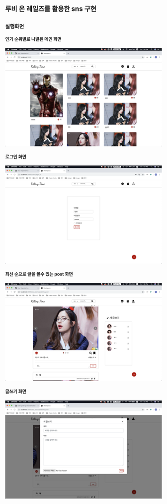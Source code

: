 <h2> 루비 온 레일즈를 활용한 sns 구현 <h2>
     
 
<h3> 실행화면 </h3>


<h4> 인기 순위별로 나열된 메인 화면 <h4>
     <img src="./img/1.png">
<h4> 로그인 화면 <h4>
     <img src="./img/2.png">
<h4> 최신 순으로 글을 볼수 있는 post 화면 <h4>
     <img src="./img/3.png">
<h4> 글쓰기 화면 <h4>
     <img src="./img/4.png">
